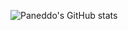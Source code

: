 ![Paneddo's GitHub stats](https://github-readme-stats.vercel.app/api?username=Paneddo&show_icons=true&theme=gruvbox&count_private=true)

